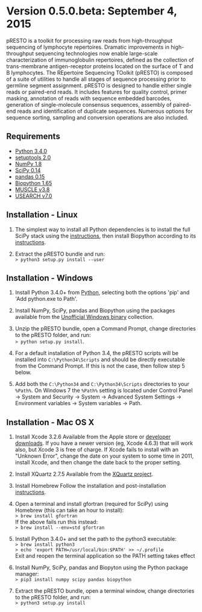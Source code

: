 Version 0.5.0.beta:  September 4, 2015
===============================================================================

pRESTO is a toolkit for processing raw reads from high-throughput sequencing 
of lymphocyte repertoires. Dramatic improvements in high-throughput sequencing 
technologies now enable large-scale characterization of immunoglobulin 
repertoires, defined as the collection of trans-membrane antigen-receptor 
proteins located on the surface of T and B lymphocytes. The REpertoire 
Sequencing TOolkit (pRESTO) is composed of a suite of utilities to handle all 
stages of sequence processing prior to germline segment assignment. pRESTO is 
designed to handle either single reads or paired-end reads. It includes 
features for quality control, primer masking, annotation of reads with sequence 
embedded barcodes, generation of single-molecule consensus sequences, assembly 
of paired-end reads and identification of duplicate sequences. Numerous options 
for sequence sorting, sampling and conversion operations are also included.


Requirements
-------------------------------------------------------------------------------

* [Python 3.4.0](http://python.org)
* [setuptools 2.0](http://bitbucket.org/pypa/setuptools)
* [NumPy 1.8](http://numpy.org)
* [SciPy 0.14](http://scipy.org)
* [pandas 0.15](http://pandas.pydata.org)
* [Biopython 1.65](http://biopython.org)
* [MUSCLE v3.8](http://www.drive5.com/muscle)
* [USEARCH v7.0](http://www.drive5.com/usearch)


Installation - Linux
-------------------------------------------------------------------------------

1. The simplest way to install all Python dependencies is to install the full 
   SciPy stack using the [instructions](http://scipy.org/install.html), then 
   install Biopython according to its 
   [instructions](http://biopython.org/DIST/docs/install/Installation.html).

2. Extract the pRESTO bundle and run:  
   `> python3 setup.py install --user`


Installation - Windows
-------------------------------------------------------------------------------

1. Install Python 3.4.0+ from [Python](http://python.org/downloads), selecting
   both the options 'pip' and 'Add python.exe to Path'.

2. Install NumPy, SciPy, pandas and Biopython using the packages available from 
   the [Unofficial Windows binary](http://www.lfd.uci.edu/~gohlke/pythonlibs)
   collection.

3. Unzip the pRESTO bundle, open a Command Prompt, change directories to the
   pRESTO folder, and run:  
   `> python setup.py install`.
   
4. For a default installation of Python 3.4, the pRESTO scripts will be 
   installed into `C:\Python34\Scripts` and should be directly executable from 
   the Command Prompt. If this is not the case, then follow step 5 below.
   
5. Add both the `C:\Python34` and `C:\Python34\Scripts` directories to your 
   `%Path%`. On Windows 7 the `%Path%` setting is located under Control Panel 
    -> System and Security -> System -> Advanced System Settings -> 
    Environment variables -> System variables -> Path.
   

Installation - Mac OS X
-------------------------------------------------------------------------------

1. Install Xcode 3.2.6
   Available from the Apple store or 
   [developer downloads](http://developer.apple.com/downloads).
   If you have a newer version (eg, Xcode 4.6.3) that will work also,
   but Xcode 3 is free of charge.  If Xcode fails to install with an
   "Unknown Error", change the date on your system to some time in 2011,
   install Xcode, and then change the date back to the proper setting.

2. Install XQuartz 2.7.5
   Available from the [XQuartz project](http://xquartz.macosforge.org/landing).

3. Install Homebrew
   Follow the installation and post-installation [instructions](http://brew.sh).

4. Open a terminal and install gfortran (required for SciPy) using Homebrew
   (this can take an hour to install):  
   `> brew install gfortran`  
   If the above fails run this instead:  
   `> brew install --env=std gfortran`
   
5. Install Python 3.4.0+ and set the path to the python3 executable:  
   `> brew install python3`  
   `> echo 'export PATH=/usr/local/bin:$PATH' >> ~/.profile`  
   Exit and reopen the terminal application so the PATH setting takes effect

6. Install NumPy, SciPy, pandas and Biopyton using the Python package manager:  
   `> pip3 install numpy scipy pandas biopython`
   
7. Extract the pRESTO bundle, open a terminal window, change directories to 
   the pRESTO folder, and run:  
   `> python3 setup.py install`
